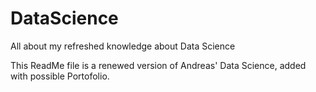 # DataScience
All about my refreshed knowledge about Data Science

This ReadMe file is a renewed version of Andreas' Data Science, added with possible Portofolio.
